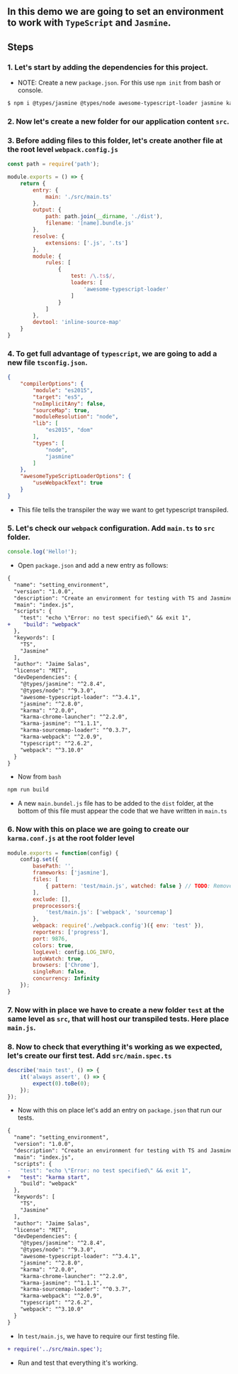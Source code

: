 ## In this demo we are going to set an environment to work with `TypeScript` and `Jasmine`.

## Steps

### 1. Let's start by adding the dependencies for this project.

* NOTE: Create a new `package.json`. For this use `npm init` from bash or console.

```bash
$ npm i @types/jasmine @types/node awesome-typescript-loader jasmine karma karma-chrome-launcher karma-jasmine karma-sourcemap-loader karma-webpack typescript webpack -D
```

### 2. Now let's create a new folder for our application content `src`.

### 3. Before adding files to this folder, let's create another file at the root level `webpack.config.js` 

```javascript
const path = require('path');

module.exports = () => {
    return {
        entry: {
            main: './src/main.ts'
        },
        output: {
            path: path.join(__dirname, './dist'),
            filename: '[name].bundle.js'
        },
        resolve: {
            extensions: ['.js', '.ts']
        },
        module: {
            rules: [
                {
                    test: /\.ts$/,
                    loaders: [
                        'awesome-typescript-loader'
                    ]
                }
            ]
        },
        devtool: 'inline-source-map'
    }
}

```
### 4. To get full advantage of `typescript`, we are going to add a new file `tsconfig.json`.

```json
{
    "compilerOptions": {
        "module": "es2015",
        "target": "es5",
        "noImplicitAny": false,
        "sourceMap": true,
        "moduleResolution": "node",
        "lib": [
            "es2015", "dom"
        ],
        "types": [
            "node",
            "jasmine"
        ]
    },
    "awesomeTypeScriptLoaderOptions": {
        "useWebpackText": true
    }
}

```

* This file tells the transpiler the way we want to get typescript transpiled.

### 5. Let's check our `webpack` configuration. Add `main.ts` to `src` folder.

```typescript
console.log('Hello!');

```
* Open `package.json` and add a new entry as follows:

```diff 
{
  "name": "setting_environment",
  "version": "1.0.0",
  "description": "Create an environment for testing with TS and Jasmine",
  "main": "index.js",
  "scripts": {
    "test": "echo \"Error: no test specified\" && exit 1",
+    "build": "webpack"
  },
  "keywords": [
    "TS",
    "Jasmine"
  ],
  "author": "Jaime Salas",
  "license": "MIT",
  "devDependencies": {
    "@types/jasmine": "^2.8.4",
    "@types/node": "^9.3.0",
    "awesome-typescript-loader": "^3.4.1",
    "jasmine": "^2.8.0",
    "karma": "^2.0.0",
    "karma-chrome-launcher": "^2.2.0",
    "karma-jasmine": "^1.1.1",
    "karma-sourcemap-loader": "^0.3.7",
    "karma-webpack": "^2.0.9",
    "typescript": "^2.6.2",
    "webpack": "^3.10.0"
  }
}

```
* Now from `bash`

```bash
npm run build
```
* A new `main.bundel.js` file has to be added to the `dist` folder, at the bottom of this file must appear the code that we have written in `main.ts`

### 6. Now with this on place we are going to create our `karma.conf.js` at the root folder level

```javascript
module.exports = function(config) {
    config.set({
        basePath: '',
        frameworks: ['jasmine'],
        files: [
            { pattern: 'test/main.js', watched: false } // TODO: Remove watched property?
        ],
        exclude: [],
        preprocessors:{
            'test/main.js': ['webpack', 'sourcemap']
        },
        webpack: require('./webpack.config')({ env: 'test' }),
        reporters: ['progress'],
        port: 9876,
        colors: true,
        logLevel: config.LOG_INFO,
        autoWatch: true,
        browsers: ['Chrome'],
        singleRun: false,
        concurrency: Infinity
    });
}

```
### 7. Now with in place we have to create a new folder `test` at the same level as `src`, that will host our transpiled tests. Here place `main.js`.


### 8. Now to check that everything it's working as we expected, let's create our first test. Add `src/main.spec.ts`

```typescript
describe('main test', () => {
    it('always assert', () => {
        expect(0).toBe(0);
    });
});
``` 
* Now with this on place let's add an entry on `package.json` that run our tests.

```diff
{
  "name": "setting_environment",
  "version": "1.0.0",
  "description": "Create an environment for testing with TS and Jasmine",
  "main": "index.js",
  "scripts": {
-   "test": "echo \"Error: no test specified\" && exit 1",
+   "test": "karma start",
    "build": "webpack"
  },
  "keywords": [
    "TS",
    "Jasmine"
  ],
  "author": "Jaime Salas",
  "license": "MIT",
  "devDependencies": {
    "@types/jasmine": "^2.8.4",
    "@types/node": "^9.3.0",
    "awesome-typescript-loader": "^3.4.1",
    "jasmine": "^2.8.0",
    "karma": "^2.0.0",
    "karma-chrome-launcher": "^2.2.0",
    "karma-jasmine": "^1.1.1",
    "karma-sourcemap-loader": "^0.3.7",
    "karma-webpack": "^2.0.9",
    "typescript": "^2.6.2",
    "webpack": "^3.10.0"
  }
}

```
* In `test/main.js`, we have to require our first testing file.

```diff
+ require('../src/main.spec');
```
* Run and test that everything it's working.

